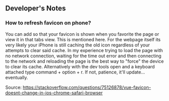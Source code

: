## Developer's Notes

### How to refresh favicon on phone?

You can add <link rel="apple-touch-icon" href="/custom_icon.png"> so that your favicon is shown when you favorite the page or view it in that tabs view. This is mentioned here.
For the webpage itself its very likely your iPhone is still caching the old icon regardless of your attempts to clear said cache. In my experience trying to load the page with no network connection, waiting for the time out error and then connecting to the network and reloading the page is the best way to "force" the device to clear its cache. Alternatively with the dev tools open and a keyboard attached type command + option + r. If not, patience, it'll update... eventually.

Source: https://stackoverflow.com/questions/75126878/vue-favicon-doesnt-change-in-ios-chrome-safari-browser
